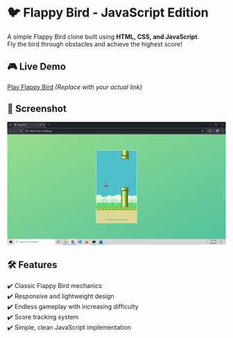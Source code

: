 # 🐦 Flappy Bird - JavaScript Edition  
A simple Flappy Bird clone built using **HTML, CSS, and JavaScript**.  
Fly the bird through obstacles and achieve the highest score!  

## 🎮 Live Demo  
[Play Flappy Bird](https://flappy-birds-js.netlify.app/) *(Replace with your actual link)*  

## 📸 Screenshot  
![Flappy Bird Screenshot](images/flappy.png) 

## 🛠️ Features  
✔️ Classic Flappy Bird mechanics  
✔️ Responsive and lightweight design  
✔️ Endless gameplay with increasing difficulty  
✔️ Score tracking system  
✔️ Simple, clean JavaScript implementation  
